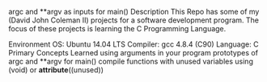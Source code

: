 argc and **argv as inputs for main()
Description
This Repo has some of my (David John Coleman II) projects for a software development program. The focus of these projects is learning the C Programming Language.

Environment
OS: Ubuntu 14.04 LTS
Compiler: gcc 4.8.4 (C90)
Language: C
Primary Concepts Learned
using arguments in your program
prototypes of argc and **argv for main()
compile functions with unused variables using (void) or __attribute__((unused))
